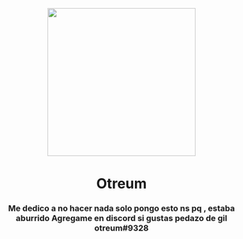 <div id="header" align="center">
    <img src="https://media.tenor.com/cNddfchCaqIAAAAC/ghostemane-mercury.gif" width="300" />
    <h1 align="center">Otreum</h1>
    <h3 align="center">Me dedico a no hacer nada solo pongo esto ns pq , estaba aburrido
        Agregame en discord si gustas pedazo de gil otreum#9328
        </h3>
</div>
